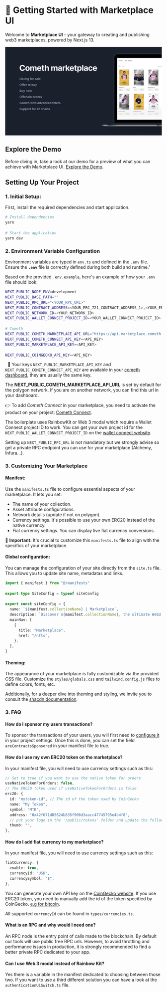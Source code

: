 # 🚀 Getting Started with Marketplace UI

Welcome to **Marketplace UI** - your gateway to creating and publishing web3 marketplaces, powered by Next.js 13.

![Marketplace Screenshot](./thumbnail.png)

## Explore the Demo

Before diving in, take a look at our demo for a preview of what you can achieve with Marketplace UI. 
[Explore the Demo](https://demo.cometh.io/marketplace/marketplace).

## Setting Up Your Project

### 1. Initial Setup:

First, install the required dependencies and start application.

```bash
# Install dependencies
yarn

# Start the application
yarn dev
```


### 2. Environment Variable Configuration
Environment variables are typed in `env.ts` and defined in the `.env` file. Ensure the **`.env`** file is correctly defined during both build and runtime."

Based on the provided `.env.example`, here's an example of how your `.env` file should look:

```sh
NEXT_PUBLIC_NODE_ENV=development
NEXT_PUBLIC_BASE_PATH=""
NEXT_PUBLIC_RPC_URL="<YOUR_RPC_URL>"
NEXT_PUBLIC_CONTRACT_ADDRESS=<YOUR_ERC_721_CONTRACT_ADDRESS_1>,<YOUR_ERC_721_CONTRACT_ADDRESS_2>
NEXT_PUBLIC_NETWORK_ID=<YOUR_NETWORK_ID>
NEXT_PUBLIC_WALLET_CONNECT_PROJECT_ID=<YOUR_WALLET_CONNECT_PROJECT_ID>

# Cometh
NEXT_PUBLIC_COMETH_MARKETPLACE_API_URL="https://api.marketplace.cometh.io/v1"
NEXT_PUBLIC_COMETH_CONNECT_API_KEY=<API_KEY>
NEXT_PUBLIC_MARKETPLACE_API_KEY=<API_KEY>

NEXT_PUBLIC_COINGECKO_API_KEY=<API_KEY>
```
 
🔧 Your keys `NEXT_PUBLIC_MARKETPLACE_API_KEY` and `NEXT_PUBLIC_COMETH_CONNECT_API_KEY` are available in your [cometh dashboard](https://app.cometh.io/), they are usually the same key.

The **NEXT_PUBLIC_COMETH_MARKETPLACE_API_URL** is set by default for the polygon network. If you are on another network, you can find this url in your dashboard.

👉 To add *Cometh Connect* in your marketplace, you need to activate the product on your project: [Cometh Connect](https://docs.cometh.io/connect/quickstart/getting-started).

The boilerplate uses RainbowKit or Web 3 modal which require a Wallet Connect project ID to work. You can get your own project id for the `NEXT_PUBLIC_WALLET_CONNECT_PROJECT_ID` on the [wallet connect website](https://cloud.walletconnect.com/sign-in).

Setting up `NEXT_PUBLIC_RPC_URL` is not mandatory but we strongly advise so get a private RPC endpoint you can use for your marketplace (Alchemy, Infura...).

### 3. Customizing Your Marketplace

#### **Manifest:** 
Use the `manifests.ts` file to configure essential aspects of your marketplace. It lets you set:
- The name of your collection.
- Asset attribute configurations.
- Network details (update if not on polygon).
- Currency settings. It's possible to use your own ERC20 instead of the native currency. 
- Fiat currency settings. You can display live fiat currency conversions. 

🔧 **Important:** It's crucial to customize this `manifests.ts` file to align with the specifics of your marketplace.

#### **Global configuration:**
You can manage the configuration of your site directly from the `site.ts` file. This allows you to update site name, metadatas and links.

```typescript
import { manifest } from "@/manifests"

export type SiteConfig = typeof siteConfig

export const siteConfig = {
  name: `${manifest.collectionName} | Marketplace`,
  description: `Discover ${manifest.collectionName}, the ultimate Web3 marketplace platform.`,
  mainNav: [
    {
      title: "Marketplace",
      href: "/nfts",
    },
  ],
}
```

#### **Theming:**
The appearance of your marketplace is fully customizable via the provided CSS file. Customize the `styles/globals.css` and `tailwind.config.js` files to define colors, fonts, etc.

Additionally, for a deeper dive into theming and styling, we invite you to consult the [shacdn documentation](https://ui.shadcn.com/docs/theming).

### 3. FAQ

#### How do I sponsor my users transactions?

To sponsor the transactions of your users, you will first need to [configure it](https://docs.cometh.io/marketplace/resources/sponsoring-transactions) in your project settings. Once this is done, you can set the field `areContractsSponsored` in your manifest file to true.

#### How do I use my own ERC20 token on the marketplace?

In your manifest file, you will need to use currency settings such as this:

```typescript
// Set to true if you want to use the native token for orders
useNativeTokenForOrders: false,
// The ERC20 token used if useNativeTokenForOrders is false
erc20: {
  id: "mytoken-id", // The id of the token used by CoinGecko
  name: "My Token",
  symbol: "MTK",
  address: "0x42f671d85624b835f906d3aacc47745795e4b4f8",
  // put your logo in the '/public/tokens' folder and update the following line (example: "mytoken.png")
  thumb: "",
},
```

#### How do I add fiat currency to my marketplace?
In your manifest file, you will need to use currency settings such as this:

```typescript
fiatCurrency: {
  enable: true,
  currencyId: "USD",
  currencySymbol: "$",
},
```

You can generate your own API key on the [CoinGecko website](https://docs.coingecko.com/v3.0.1/reference/setting-up-your-api-key).
If you use ERC20 token, you need to manually add the id of the token specified by CoinGecko. [e.g for bitcoin](https://www.dropbox.com/scl/fi/gfnyt5momih7f4dp05101/Capture-d-cran-2024-03-05-20.29.49.png?rlkey=w5w5wjmvagqhdyekrknnxt1i9&dl=0).

All supported `currencyId` can be found in `types/currencies.ts`.


#### What is an RPC and why would I need one?

An RPC node is the entry point of calls made to the blockchain. By default our tools will use public free RPC urls. However, to avoid throttling and performance issues in production, it is strongly recommended to find a better private RPC dedicated to your app. 

#### Can I use Web 3 modal instead of Rainbow Kit? 

Yes there is a variable in the manifest dedicated to choosing between those two. If you want to use a third different solution you can have a look at the `authenticationUiSwitch.ts` file. 